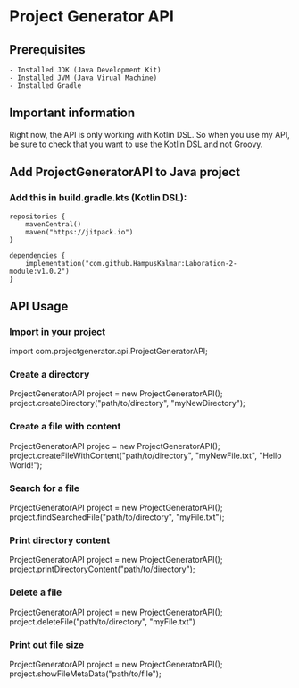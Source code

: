 # Project Generator API

## Prerequisites
	- Installed JDK (Java Development Kit)
	- Installed JVM (Java Virual Machine)
	- Installed Gradle

## Important information
Right now, the API is only working with Kotlin DSL. So when you use my API, be sure to check that you want to use the Kotlin DSL and not Groovy.

## Add ProjectGeneratorAPI to Java project

### Add this in build.gradle.kts (Kotlin DSL):
    repositories {
        mavenCentral()  
        maven("https://jitpack.io")
    }

    dependencies { 
        implementation("com.github.HampusKalmar:Laboration-2-module:v1.0.2")
    }

## API Usage

### Import in your project
import com.projectgenerator.api.ProjectGeneratorAPI;

### Create a directory
ProjectGeneratorAPI project = new ProjectGeneratorAPI();
project.createDirectory("path/to/directory", "myNewDirectory");

### Create a file with content 
ProjectGeneratorAPI projec = new ProjectGeneratorAPI();
project.createFileWithContent("path/to/directory", "myNewFile.txt", "Hello World!");

### Search for a file
ProjectGeneratorAPI project = new ProjectGeneratorAPI();
project.findSearchedFile("path/to/directory", "myFile.txt");

### Print directory content
ProjectGeneratorAPI project = new ProjectGeneratorAPI();
project.printDirectoryContent("path/to/directory");

### Delete a file 
ProjectGeneratorAPI project = new ProjectGeneratorAPI();
project.deleteFile("path/to/directory", "myFile.txt")

### Print out file size
ProjectGeneratorAPI project = new ProjectGeneratorAPI();
project.showFileMetaData("path/to/file");